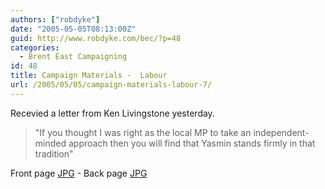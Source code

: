 ```yaml
---
authors: ["robdyke"]
date: "2005-05-05T08:13:00Z"
guid: http://www.robdyke.com/bec/?p=48
categories:
  - Brent East Campaigning
id: 48
title: Campaign Materials -  Labour
url: /2005/05/05/campaign-materials-labour-7/
---
```

Recevied a letter from Ken Livingstone yesterday.

> "If you thought I was right as the local MP to take an independent-minded approach then you will find that Yasmin stands firmly in that tradition"

Front page [JPG](http://www.comwifinet.com/becampaign/kenletter1.jpg) - Back page [JPG](http://www.comwifinet.com/becampaign/kenletter2.jpg)